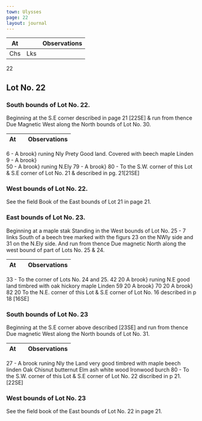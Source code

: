 ```yaml
---
town: Ulysses
page: 22
layout: journal
---
```


| At |    | Observations |
| -- | -- | ------------ |
| Chs | Lks | |

22

## Lot No. 22
### South bounds of Lot No. 22.
Beginning at the S.E corner described in page 21 [22SE] & run from thence
Due Magnetic West along the North bounds of Lot No. 30.

| At |    | Observations |
| -- | -- | ------------ |
6  -  A brook} runing Nly Prety Good land. Covered with beech maple Linden
9  -  A brook}   
50  -  A brook}  runing N.Ely
79  -  A brook} 
80  -  To the S.W. corner of this Lot & S.E corner of Lot No. 21 & described in pg. 21[21SE]

### West bounds of Lot No. 22.
See the field Book of the East bounds of Lot 21 in page 21.

### East bounds of Lot No. 23.
Beginning at a maple stak Standing in the West bounds of Lot No. 25 - 7 links South of a beech tree marked with the figurs 23 on the NWly side and 31 on the N.Ely side. And run from thence
Due magnetic North along the west bound of part of Lots No. 25 & 24.  

| At |    | Observations |
| -- | -- | ------------ |
33  -  To the corner of Lots No. 24 and 25. 
42  20  A brook} runing N.E good land timbred with oak hickory maple Linden
59  20  A brook} 
70  20  A brook}
82  20  To the N.E. corner of this Lot & S.E corner of Lot No. 16 described in p 18 [16SE]

### South bounds of Lot No. 23
Beginning at the S.E corner above described [23SE] and run from thence
Due magnetic West along the North bounds of Lot No. 31.

| At |    | Observations |
| -- | -- | ------------ |
27  -  A brook runing Nly the Land very good timbred with maple beech linden Oak Chisnut 
butternut Elm ash white wood Ironwood burch
80  -  To the S.W. corner of this Lot & S.E corner of Lot No. 22 discribed in p 21. [22SE]

### West bounds of Lot No. 23
See the field book of the East bounds of Lot No. 22 in page 21.